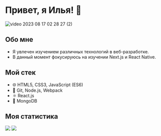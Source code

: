 # Привет, я Илья! 👋

<img src="https://s5.gifyu.com/images/SRfVt.gif" alt="video 2023 08 17 02 28 27 (2)" border="0" border-radius="16" />

## Обо мне
- Я увлечен изучением различных технологий в веб-разработке.
- В данный момент фокусируюсь на изучении Next.js и React Native.

## Мой стек
- 🌐 HTML5, CSS3, JavaScript (ES6)
- 🚀 Git, Node.js, Webpack
- ⚛️ React.js
- 🍃 MongoDB

## Моя статистика
<img src="https://github-readme-stats.vercel.app/api?username=Ilya-Ivashchenk0&show_icons=true&count_private=true&hide=stars&theme=dark">  <img src="https://github-readme-stats.vercel.app/api/top-langs/?username=Ilya-Ivashchenk0&layout=compact&theme=dark">
